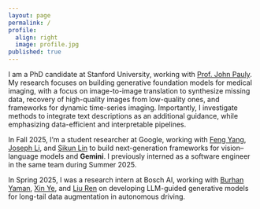 ```yaml
---
layout: page
permalink: /
profile:
  align: right
  image: profile.jpg
published: true
---
```


<div class="intro-section">
<p class="lead-text">
  I am a PhD candidate at Stanford University, working with <a href="https://web.stanford.edu/~pauly/">Prof. John Pauly</a>. My research focuses on building generative foundation models for medical imaging, with a focus on image-to-image translation to synthesize missing data, recovery of high-quality images from low-quality ones, and frameworks for dynamic time-series imaging. Importantly, I investigate methods to integrate text descriptions as an additional guidance, while emphasizing data-efficient and interpretable pipelines.
</p>

<p class="lead-text">
  In Fall 2025, I’m a student researcher at Google, working with <a href="https://scholar.google.com/citations?user=XI8oQn8AAAAJ&hl=en">Feng Yang</a>, <a href="https://scholar.google.com/citations?user=5aAbqZIAAAAJ&hl=en">Joseph Li</a>, and <a href="https://scholar.google.com/citations?hl=en&user=Vd3jzs4AAAAJ">Sikun Lin</a> to build next-generation frameworks for vision–language models and <strong>Gemini</strong>. I previously interned as a software engineer in the same team during Summer 2025.
</p>

<p class="lead-text">
  In Spring 2025, I was a research intern at Bosch AI, working with 
  <a href="https://scholar.google.com/citations?hl=en&user=0JS9ozcAAAAJ">Burhan Yaman</a>, <a href="https://scholar.google.com/citations?user=2A79H_UAAAAJ&hl=en">Xin Ye</a>, and <a href="https://scholar.google.com/citations?hl=en&user=6NfC90UAAAAJ">Liu Ren</a> on developing LLM-guided generative models 
  for long-tail data augmentation in autonomous driving.
</p>
</div>
